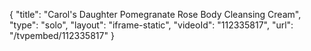{
    "title": "Carol's Daughter Pomegranate Rose Body Cleansing Cream",
    "type": "solo",
    "layout": "iframe-static",
    "videoId": "112335817",
    "url": "\/tvpembed\/112335817"
}